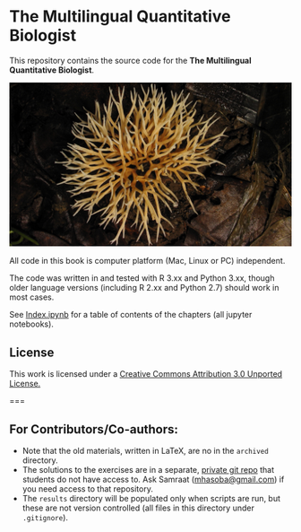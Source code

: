# The Multilingual Quantitative Biologist

This repository contains the source code for the **The Multilingual Quantitative Biologist**.

![cover image](./images/CMEE_Fungus.jpg)

All code in this book is computer platform (Mac, Linux or PC) independent.

The code was written in and tested with R 3.xx and Python 3.xx, though older language versions (including R 2.xx and Python 2.7) should work in most cases.

See [Index.ipynb](http://nbviewer.jupyter.org/github/mhasoba/TheMulQuaBio/blob/master/notebooks/Index.ipynb) for a table of contents of the chapters (all jupyter notebooks).

## License

This work is licensed under a [Creative Commons Attribution 3.0 Unported License.](http://creativecommons.org/licenses/by/3.0/)

===
## For Contributors/Co-authors:

* Note that the old materials, written in LaTeX, are no in the `archived` directory.
* The solutions to the exercises are in a separate, [private git repo](https://bitbucket.org/mhasoba/themulquabio_sols) that students do not have access to. Ask Samraat (mhasoba@gmail.com) if you need access to that repository.
* The `results` directory will be populated only when scripts are run, but these are not version controlled (all files in this directory under `.gitignore`).